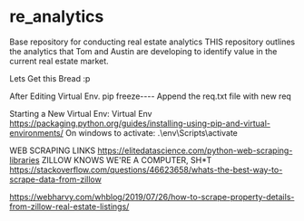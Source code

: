 # re_analytics
Base repository for conducting real estate analytics
THIS repository outlines the analytics that Tom and Austin are developing to identify value in the current real estate 
market.

Lets Get this Bread :p


After Editing Virtual Env.
pip freeze---- Append the req.txt file with new req

Starting a New Virtual Env:
Virtual Env
https://packaging.python.org/guides/installing-using-pip-and-virtual-environments/
On windows to activate:
.\env\Scripts\activate

WEB SCRAPING LINKS
https://elitedatascience.com/python-web-scraping-libraries
ZILLOW KNOWS WE'RE A COMPUTER, SH*T
https://stackoverflow.com/questions/46623658/whats-the-best-way-to-scrape-data-from-zillow
 

https://webharvy.com/whblog/2019/07/26/how-to-scrape-property-details-from-zillow-real-estate-listings/